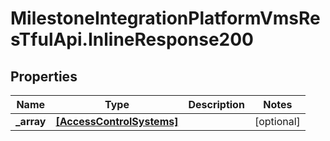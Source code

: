 # MilestoneIntegrationPlatformVmsResTfulApi.InlineResponse200

## Properties
Name | Type | Description | Notes
------------ | ------------- | ------------- | -------------
**_array** | [**[AccessControlSystems]**](AccessControlSystems.md) |  | [optional] 
